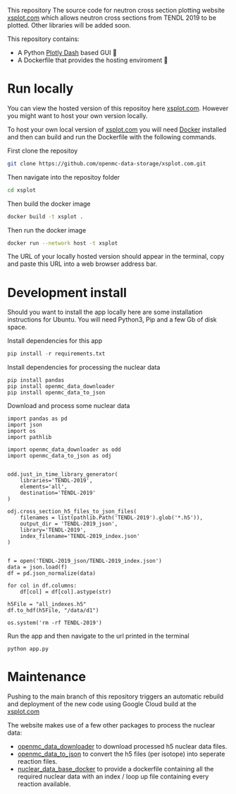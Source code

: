 This repository The source code for neutron cross section plotting website [xsplot.com](http://xsplot.com) which
allows neutron cross sections from TENDL 2019 to be plotted. Other libraries will be added soon.

This repository contains:
- A Python [Plotly Dash](https://plotly.com/dash/) based GUI 🐍
- A Dockerfile that provides the hosting enviroment 🐳

# Run locally

You can view the hosted version of this repositoy here [xsplot.com](http://xsplot.com). However you might want to host your own version locally.

To host your own local version of [xsplot.com](http://xsplot.com) you will need [Docker](https://www.docker.com/) installed and then can build and run the Dockerfile
with the following commands.

First clone the repositoy
```bash
git clone https://github.com/openmc-data-storage/xsplot.com.git
```

Then navigate into the repositoy folder
```bash
cd xsplot
```

Then build the docker image
```bash
docker build -t xsplot .
```

Then run the docker image
```bash
docker run --network host -t xsplot
```

The URL of your locally hosted version should appear in the terminal, copy and paste this URL into a web browser address bar.

# Development install

Should you want to install the app locally here are some installation instructions for Ubuntu. You will need Python3, Pip and a few Gb of disk space.

Install dependencies for this app
```python
pip install -r requirements.txt 
```

Install dependencies for processing the nuclear data
```
pip install pandas
pip install openmc_data_downloader
pip install openmc_data_to_json
```

Download and process some nuclear data
```
import pandas as pd
import json
import os
import pathlib

import openmc_data_downloader as odd
import openmc_data_to_json as odj


odd.just_in_time_library_generator(
    libraries='TENDL-2019',
    elements='all',
    destination='TENDL-2019'
)

odj.cross_section_h5_files_to_json_files(
    filenames = list(pathlib.Path('TENDL-2019').glob('*.h5')),
    output_dir = 'TENDL-2019_json',
    library='TENDL-2019',
    index_filename='TENDL-2019_index.json'
)


f = open('TENDL-2019_json/TENDL-2019_index.json')
data = json.load(f)
df = pd.json_normalize(data)

for col in df.columns:
    df[col] = df[col].astype(str)

h5File = "all_indexes.h5"
df.to_hdf(h5File, "/data/d1")

os.system('rm -rf TENDL-2019')
```

Run the app and then navigate to the url printed in the terminal

```
python app.py
```

# Maintenance

Pushing to the main branch of this repository triggers an automatic rebuild and
deployment of the new code using Google Cloud build at the [xsplot.com](http://xsplot.com)

The website makes use of a few other packages to process the nuclear data:
- [openmc_data_downloader](https://github.com/openmc-data-storage/openmc_data_downloader) to download processed h5 nuclear data files.
- [openmc_data_to_json](https://github.com/openmc-data-storage/openmc_data_to_json) to convert the h5 files (per isotope) into seperate reaction files.
- [nuclear_data_base_docker](https://github.com/openmc-data-storage/nuclear_data_base_docker) to provide a dockerfile containing all the required nuclear data with an index / loop up file containing every reaction available.
